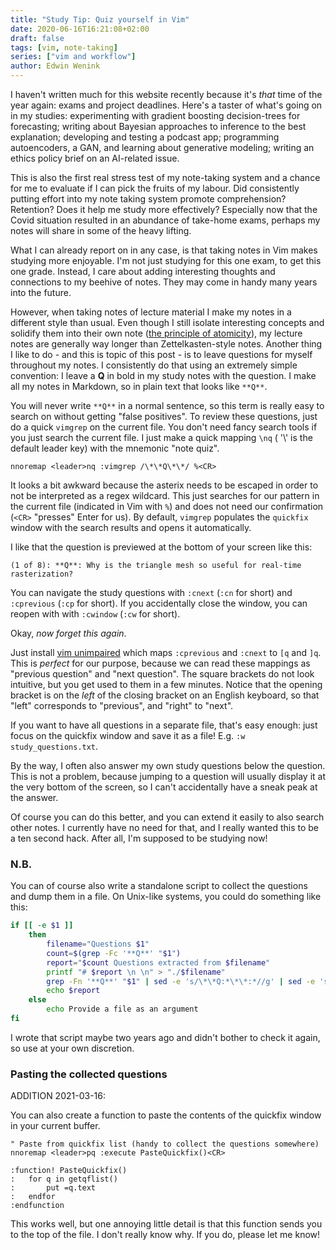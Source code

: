```yaml
---
title: "Study Tip: Quiz yourself in Vim"
date: 2020-06-16T16:21:08+02:00
draft: false
tags: [vim, note-taking]
series: ["vim and workflow"]
author: Edwin Wenink
---
```


I haven't written much for this website recently because it's *that* time of the year again: exams and project deadlines.
Here's a taster of what's going on in my studies: experimenting with gradient boosting decision-trees for forecasting; writing about Bayesian approaches to inference to the best explanation; developing and testing a podcast app; programming autoencoders, a GAN, and learning about generative modeling; writing an ethics policy brief on an AI-related issue.

This is also the first real stress test of my note-taking system and a chance for me to evaluate if I can pick the fruits of my labour.
Did consistently putting effort into my note taking system promote comprehension? 
Retention? 
Does it help me study more effectively?
Especially now that the Covid situation resulted in an abundance of take-home exams, perhaps my notes will share in some of the heavy lifting.

What I can already report on in any case, is that taking notes in Vim makes studying more enjoyable.
I'm not just studying for this one exam, to get this one grade.
Instead, I care about adding interesting thoughts and connections to my beehive of notes.
They may come in handy many years into the future.

However, when taking notes of lecture material I make my notes in a different style than usual.
Even though I still isolate interesting concepts and solidify them into their own note ([the principle of atomicity](https://zettelkasten.de/posts/create-zettel-from-reading-notes/)), my lecture notes are generally way longer than Zettelkasten-style notes.
Another thing I like to do - and this is topic of this post - is to leave questions for myself throughout my notes.
I consistently do that using an extremely simple convention: I leave a **Q** in bold in my study notes with the question.
I make all my notes in Markdown, so in plain text that looks like `**Q**`.

You will never write `**Q**` in a normal sentence, so this term is really easy to search on without getting "false positives".
To review these questions, just do a quick `vimgrep` on the current file.
You don't need fancy search tools if you just search the current file. 
I just make a quick mapping `\nq` ( '\\' is the default leader key) with the mnemonic "note quiz".

```
nnoremap <leader>nq :vimgrep /\*\*Q\*\*/ %<CR>
```

It looks a bit awkward because the asterix needs to be escaped in order to not be interpreted as a regex wildcard.
This just searches for our pattern in the current file (indicated in Vim with `%`) and does not need our confirmation (`<CR>` "presses" Enter for us). 
By default, `vimgrep` populates the `quickfix` window with the search results and opens it automatically.

I like that the question is previewed at the bottom of your screen like this:

```
(1 of 8): **Q**: Why is the triangle mesh so useful for real-time rasterization?
```

You can navigate the study questions with `:cnext` (`:cn` for short) and `:cprevious` (`:cp` for short).
If you accidentally close the window, you can reopen with with `:cwindow` (`:cw` for short).

Okay, *now forget this again*.

Just install [vim unimpaired](https://github.com/tpope/vim-unimpaired) which maps `:cprevious` and `:cnext` to `[q` and `]q`.
This is *perfect* for our purpose, because we can read these mappings as "previous question" and "next question".
The square brackets do not look intuitive, but you get used to them in a few minutes. 
Notice that the opening bracket is on the *left* of the closing bracket on an English keyboard, so that "left" corresponds to "previous", and "right" to "next".

If you want to have all questions in a separate file, that's easy enough: just focus on the quickfix window and save it as a file! E.g. `:w study_questions.txt`.

By the way, I often also answer my own study questions below the question.
This is not a problem, because jumping to a question will usually display it at the very bottom of the screen, so I can't accidentally have a sneak peak at the answer.

Of course you can do this better, and you can extend it easily to also search other notes.
I currently have no need for that, and I really wanted this to be a ten second hack.
After all, I'm supposed to be studying now!

### N.B.

You can of course also write a standalone script to collect the questions and dump them in a file.
On Unix-like systems, you could do something like this:

```bash
if [[ -e $1 ]]
	then
		filename="Questions $1"
		count=$(grep -Fc '**Q**' "$1")
		report="$count Questions extracted from $filename"
		printf "# $report \n \n" > "./$filename"
		grep -Fn '**Q**' "$1" | sed -e 's/\*\*Q:*\*\*:*//g' | sed -e 's/^/- /' >> "$filename"
		echo $report 
	else 
		echo Provide a file as an argument
fi
```

I wrote that script maybe two years ago and didn't bother to check it again, so use at your own discretion. 

### Pasting the collected questions

ADDITION 2021-03-16: 

You can also create a function to paste the contents of the quickfix window in your current buffer.

```
" Paste from quickfix list (handy to collect the questions somewhere)
nnoremap <leader>pq :execute PasteQuickfix()<CR>

:function! PasteQuickfix()
:   for q in getqflist()
:       put =q.text
:   endfor
:endfunction
```

This works well, but one annoying little detail is that this function sends you to the top of the file.
I don't really know why. 
If you do, please let me know!
